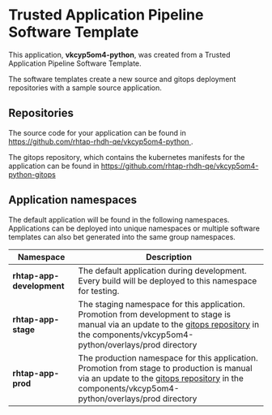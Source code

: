 # Trusted Application Pipeline Software Template

This application, **vkcyp5om4-python**, was created from a Trusted Application Pipeline Software Template.

The software templates create a new source and gitops deployment repositories with a sample source application. 

## Repositories

The source code for your application can be found in [https://github.com/rhtap-rhdh-qe/vkcyp5om4-python ](https://github.com/rhtap-rhdh-qe/vkcyp5om4-python ).
 
The gitops repository, which contains the kubernetes manifests for the application can be found in 
[https://github.com/rhtap-rhdh-qe/vkcyp5om4-python-gitops ](https://github.com/rhtap-rhdh-qe/vkcyp5om4-python-gitops ) 

## Application namespaces 

The default application will be found in the following namespaces. Applications can be deployed into unique namespaces or multiple software templates can also bet generated into the same group namespaces.  

|  Namespace   |  Description   |  
| -------- | -------- |   
| **rhtap-app-development** | The default application during development. Every build will be deployed to this namespace for testing. | 
| **rhtap-app-stage** | The staging namespace for this application. Promotion from development to stage is manual via an update to the [gitops repository](https://github.com/rhtap-rhdh-qe/vkcyp5om4-python-gitops ) in the components/vkcyp5om4-python/overlays/prod directory |  
| **rhtap-app-prod** | The production namespace for this application. Promotion from stage to production is manual via an update to the [gitops repository](https://github.com/rhtap-rhdh-qe/vkcyp5om4-python-gitops ) in the components/vkcyp5om4-python/overlays/prod directory | 